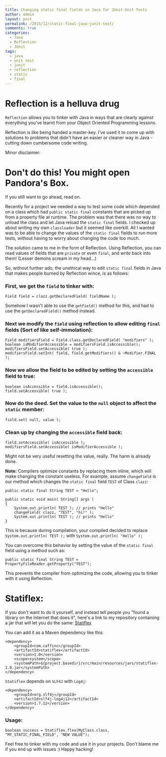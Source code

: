 ```yaml
---
title: Changing static final fields in Java for JUnit Unit Tests
author: admin
layout: post
permalink: /2015/12/static-final-java-junit-test/
comments: true
categories:
  - Java
  - Reflection
  - JUnit
tags:
  - java
  - unit test
  - junit
  - reflection
  - static
  - final
---
```

# Reflection is a helluva drug

`Reflection` allows you to tinker with Java in ways that are clearly against everything you've learnt from your Object Oriented Programming lessons.

Reflection is like being handed a master-key. I've used it to come up with solutions to problems that didn't have an easier or cleaner way in Java - cutting down cumbersome code writing.

Minor disclaimer:

# Don't do this! You might open Pandora's Box.

If you still want to go ahead, read on.

Recently for a project we needed a way to test some code which depended on a class which had `public static final` constants that are picked up from a property file at runtime. The problem was that there was no way to unload the class and let Java reload the `static final` fields. I checked up about writing my own `classloader` but it seemed like overkill. All I wanted was to be able to change the values of the `static final` fields to run more tests, without having to worry about changing the code too much.

The solution came to me in the form of Reflection. Using Reflection, you can read values of fields that are `private` or even `final`, and *write* back into them! (Lesser demons scream in my head...)

So, without further ado, the unethical way to edit `static final` fields in Java that makes people burned by Reflection wince, is as follows:

### First, we get the `field` to tinker with:
 
    Field field = clazz.getDeclaredField( fieldName );

Somehow I wasn't able to use the `getField()` method for this, and had to use the `getDeclaredField()` method instead.

### Next we modify the `field` using reflection to allow editing `final` fields (Sort of like self-immolation): 
    Field modifiersField = Field.class.getDeclaredField( "modifiers" );
    boolean isModifierAccessible = modifiersField.isAccessible();
    modifiersField.setAccessible( true );
    modifiersField.setInt( field, field.getModifiers() & ~Modifier.FINAL );

### Now we allow the field to be edited by setting the `accessible` field to true:
    boolean isAccessible = field.isAccessible();
    field.setAccessible( true );

### Now do the deed. Set the value to the `null` object to affect the `static` member:
    field.set( null, value );

### Clean up by changing the `accessible` field back:
    field.setAccessible( isAccessible );
    modifiersField.setAccessible( isModifierAccessible );
Might not be very useful resetting the value, really. The harm is already done.

**Note:** Compilers optimize constants by replacing them inline, which will make changing the constant useless. For example, assume `changeField` is our method which changes the `static final` field `TEST` of Class `clazz`:

    public static final String TEST = "Hello";

    public static void main( String[] args )
    {
        System.out.println( TEST ); // prints "Hello"
        changeField( clazz, "TEST", "hi!" );
        System.out.println( TEST ); // prints "Hello"
    }

This is because during compilation, your compiled decided to replace `System.out.println( TEST );` with `System.out.println( "Hello" );`

You can overcome this behavior by setting the value of the `static final` field using a method such as:

    public static final String TEST = PropertyFileReader.getProperty("TEST");

This prevents the compiler from optimizing the code, allowing you to tinker with it using Reflection.

# Statiflex:
If you don't want to do it yourself, and instead tell people you "found a library on the Internet that does it", here's a link to my repository containing a jar that will let you do the same: [Statiflex](https://github.com/caffinc/statiflex/releases/tag/1.0 "Statiflex")

You can add it as a Maven dependency like this:

    <dependency>
        <groupId>com.caffinc</groupId>
        <artifactId>statiflex</artifactId>
        <version>1.0</version>
        <scope>system</scope>
        <systemPath>${project.basedir}/src/main/resources/jars/statiflex-1.0.jar</systemPath>
    </dependency>
`Statiflex` depends on `SLF4J` with `Log4j`:

    <dependency>
        <groupId>org.slf4j</groupId>
        <artifactId>slf4j-log4j12</artifactId>
        <version>1.7.12</version>
    </dependency>

### Usage:

    boolean success = Statiflex.flex(MyClass.class, "MY_STATIC_FINAL_FIELD", "NEW VALUE");

Feel free to tinker with my code and use it in your projects. Don't blame me if you end up with issues :) Happy hacking!
